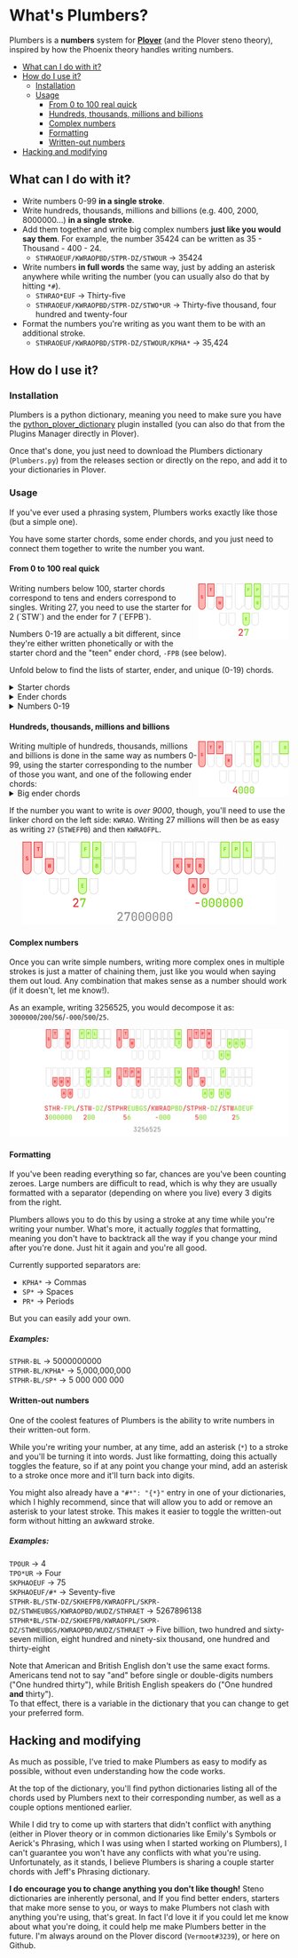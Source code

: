 # What's Plumbers?
Plumbers is a **numbers** system for **[Plover](https://github.com/openstenoproject/plover)** (and the Plover steno theory), inspired by how the Phoenix theory handles writing numbers.

<!-- TOC -->

- [What can I do with it?](#what-can-i-do-with-it)
- [How do I use it?](#how-do-i-use-it)
    - [Installation](#installation)
    - [Usage](#usage)
        - [From 0 to 100 real quick](#From-0-to-100-real-quick)
        - [Hundreds, thousands, millions and billions](#hundreds-thousands-millions-and-billions)
        - [Complex numbers](#complex-numbers)
        - [Formatting](#formatting)
        - [Written-out numbers](#written-out-numbers)
- [Hacking and modifying](#hacking-and-modifying)

<!-- /TOC -->

## What can I do with it?
* Write numbers 0-99 **in a single stroke**.
* Write hundreds, thousands, millions and billions (e.g. 400, 2000, 8000000...) **in a single stroke**.
* Add them together and write big complex numbers **just like you would say them**. For example, the number 35424 can be written as 35 - Thousand - 400 - 24.
    * `STHRAOEUF/KWRAOPBD/STPR-DZ/STWOUR` -> 35424
* Write numbers **in full words** the same way, just by adding an asterisk anywhere while writing the number (you can usually also do that by hitting `*#`).
    * `STHRAO*EUF` -> Thirty-five
    * `STHRAOEUF/KWRAOPBD/STPR-DZ/STWO*UR` -> Thirty-five thousand, four hundred and twenty-four
* Format the numbers you're writing as you want them to be with an additional stroke.
    * `STHRAOEUF/KWRAOPBD/STPR-DZ/STWOUR/KPHA*` -> 35,424

## How do I use it?
### Installation

Plumbers is a python dictionary, meaning you need to make sure you have the [python_plover_dictionary](https://github.com/openstenoproject/plover_python_dictionary) plugin installed (you can also do that from the Plugins Manager directly in Plover).

Once that's done, you just need to download the Plumbers dictionary (`Plumbers.py`) from the releases section or directly on the repo, and add it to your dictionaries in Plover.

### Usage

If you've ever used a phrasing system, Plumbers works exactly like those (but a simple one).

You have some starter chords, some ender chords, and you just need to connect them together to write the number you want.

#### From 0 to 100 real quick
<img src="img/27.png" height="100px" align="right">
Writing numbers below 100, starter chords correspond to tens and enders correspond to singles. Writing 27, you need to use the starter for 2 (`STW`) and the ender for 7 (`EFPB`). 

Numbers 0-19 are actually a bit different, since they're either written phonetically or with the starter chord and the "teen" ender chord, `-FPB` (see below).

Unfold below to find the lists of starter, ender, and unique (0-19) chords.
<details>
<summary>Starter chords</summary>

| Stroke                                                           | Number | Notes                                                                          |
| :------:                                                         | :---------: | -----                                                                          |
| <img src="img/STKHR.png" style="max-height:100px;"> <br> `STKHR` | 0           | Shape based                                                                    |
| <img src="img/WU.png" style="max-height:100px;"> <br> `WU`       | 1           | Like **WU**N. This one can use a vowel because it's only used with big enders. |
| <img src="img/STW.png" style="max-height:100px;"> <br> `STW`     | 2           | **Tw**o                                                                        |
| <img src="img/STHR.png" style="max-height:100px;"> <br> `STHR`   | 3           | **Thr**ee                                                                      |
| <img src="img/STPR.png" style="max-height:100px;"> <br> `STPR`   | 4           | **F**ou**r**                                                                   |
| <img src="img/STPHR.png" style="max-height:100px;"> <br> `STPHR` | 5           | Like four but one more key                                                     |
| <img src="img/SKH.png" style="max-height:100px;"> <br> `SKH`     | 6           | **S**i**x**, kind of?                                                          |
| <img src="img/SKPH.png" style="max-height:100px;"> <br> `SKPH`   | 7           | Like six, but one more key                                                     |
| <img src="img/SKPR.png" style="max-height:100px;"> <br> `SKPR`   | 8           | Shaped based                                                                   |
| <img src="img/STWH.png" style="max-height:100px;"> <br> `STWH`   | 9           | Shape based                                                                    |
| <img src="img/KWRAO.png" style="max-height:100px;"> <br> `KWRAO` | linker      | Similar to the common linker `KWR`, but differentiated with `AO`               |
</details>


<details>
<summary>Ender chords</summary>

| Stroke                                   | Number | Notes |
| :------:                                 | :---------: | ----- |
| <img src="img/T.png" style="max-height:100px;"> <br> `-T`        | 0          |-**t**y       |
| <img src="img/UPB.png" style="max-height:100px;"> <br> `UPB`    | 1           |W**un**       |
| <img src="img/AO.png" style="max-height:100px;"> <br> `AO`     | 2           |Tw**o**       |
| <img src="img/AOE.png" style="max-height:100px;"> <br> `AOE`    | 3           |Thr**ee**       |
| <img src="img/OUR.png" style="max-height:100px;"> <br> `OUR`    | 4           |F**our**       |
| <img src="img/AOEUF.png" style="max-height:100px;"> <br> `AOEUF`  | 5           |F**ive**       |
| <img src="img/EUBGS.png" style="max-height:100px;"> <br> `EUBGS`  | 6           |S**ix**       |
| <img src="img/EFPB.png" style="max-height:100px;"> <br> `EFPB`   | 7           |S**even**       |
| <img src="img/AET.png" style="max-height:100px;"> <br> `AET`    | 8           |**Eight**       |
| <img src="img/AOEUPB.png" style="max-height:100px;"> <br> `AOEUPB` | 9           |N**ine**       |
</details>

<details>
<summary>Numbers 0-19</summary>

* `0` → `SRAO`
* `1` → `WAOPB` - "One" being a common word besides the number, we keep away from the usual `WUN`.
* `2` → `TWO`
* `3` → `THRAOE`
* `4` → `TPOUR`
* `5` → `TPAOEUF`
* `6` → `SEUBGS`
* `7` → `SEFPB`
* `8` → `AET`
* `9` → `TPHAOEUPB`
* `10` → `TEPB`
* `11` → `HREFPB`
* `11` → `WAOFPB`
* `12` → `TWEFL`
* `12` → `STWFPB` - Starting with 12, we can use starter chords and end with `-FPB`
* `13` → `STHRFPB`
* `14` → `STPRFPB`
* `15` → `STPHRFPB`
* `16` → `SKHFPB`
* `17` → `SKPHFPB`
* `18` → `SKPRFPB`
* `19` → `STWHFPB`
</details>

#### Hundreds, thousands, millions and billions

<img src="img/4000.png" style="max-height:100px;" align="right">
Writing multiple of hundreds, thousands, millions and billions is done in the same way as numbers 0-99, using the starter corresponding to the number of those you want, and one of the following  ender chords:
<details>
<summary>Big ender chords</summary>

| Stroke                                   | Translation | Notes |
| :------:                                 | :---------: | ----- |
| <img src="img/DZ.png" style="max-height:100px;"> <br> `-DZ`       | 100         |Hundre**ds**       |
| <img src="img/PBD.png" style="max-height:100px;"> <br> `-PBD`      | 1,000        |Thousa**nd**       |
| <img src="img/FPL.png" style="max-height:100px;"> <br> `-FPL`      | 1,000,000     |**M**i**l**lion       |
| <img src="img/BL.png" style="max-height:100px;"> <br> `-BL`       | 1,000,000,000  |**B**i**l**lion     |
</details>


If the number you want to write is *over 9000*, though, you'll need to use the linker chord on the left side: `KWRAO`. Writing 27 millions will then be as easy as writing `27` (`STWEFPB`) and then `KWRAOFPL`. 

<p align="center"> <img src="img/27000000.png" style="max-height:150px;"> </p>

#### Complex numbers

Once you can write simple numbers, writing more complex ones in multiple strokes is just a matter of chaining them, just like you would when saying them out loud. Any combination that makes sense as a number should work (if it doesn't, let me know!).

As an example, writing 3256525, you would decompose it as: `3000000`/`200`/`56`/`-000`/`500`/`25`.
<p align="center"> <img src="img/3256525.png" style="max-height:300px;"> </p>

#### Formatting

If you've been reading everything so far, chances are you've been counting zeroes. Large numbers are difficult to read, which is why they are usually formatted with a separator (depending on where you live) every 3 digits from the right. 

Plumbers allows you to do this by using a stroke at any time while you're writing your number. What's more, it actually *toggles* that formatting, meaning you don't have to backtrack all the way if you change your mind after you're done. Just hit it again and you're all good.

Currently supported separators are:
* `KPHA*` → Commas
* `SP*` → Spaces
* `PR*` → Periods

But you can easily add your own.

##### Examples:

`STPHR-BL` → 5000000000  
`STPHR-BL/KPHA*` → 5,000,000,000  
`STPHR-BL/SP*` → 5 000 000 000


#### Written-out numbers

One of the coolest features of Plumbers is the ability to write numbers in their written-out form.

While you're writing your number, at any time, add an asterisk (`*`) to a stroke and you'll be turning it into words. Just like formatting, doing this actually toggles the feature, so if at any point you change your mind, add an asterisk to a stroke once more and it'll turn back into digits.

You might also already have a `"#*": "{*}"` entry in one of your dictionaries, which I highly recommend, since that will allow you to add or remove an asterisk to your latest stroke. This makes it easier to toggle the written-out form without hitting an awkward stroke.

##### Examples:
`TPOUR` -> 4  
`TPO*UR` -> Four  
`SKPHAOEUF` -> 75  
`SKPHAOEUF/#*` -> Seventy-five  
`STPHR-BL/STW-DZ/SKHEFPB/KWRAOFPL/SKPR-DZ/STWHEUBGS/KWRAOPBD/WUDZ/STHRAET` -> 5267896138  
`STPHR*BL/STW-DZ/SKHEFPB/KWRAOFPL/SKPR-DZ/STWHEUBGS/KWRAOPBD/WUDZ/STHRAET` -> Five billion, two hundred and sixty-seven million, eight hundred and ninety-six thousand, one hundred and thirty-eight

Note that American and British English don't use the same exact forms. Americans tend not to say "and" before single or double-digits numbers ("One hundred thirty"), while British English speakers do ("One hundred **and** thirty").  
To that effect, there is a variable in the dictionary that you can change to get your preferred form.

## Hacking and modifying

As much as possible, I've tried to make Plumbers as easy to modify as possible, without even understanding how the code works.

At the top of the dictionary, you'll find python dictionaries listing all of the chords used by Plumbers next to their corresponding number, as well as a couple options mentioned earlier.

While I did try to come up with starters that didn't conflict with anything (either in Plover theory or in common dictionaries like Emily's Symbols or Aerick's Phrasing, which I was using when I started working on Plumbers), I can't guarantee you won't have any conflicts with what you're using. Unfortunately, as it stands, I believe Plumbers is sharing a couple starter chords with Jeff's Phrasing dictionary.

**I do encourage you to change anything you don't like though!** Steno dictionaries are inherently personal, and If you find better enders, starters that make more sense to you, or ways to make Plumbers not clash with anything you're using, that's great. In fact I'd love it if you could let me know about what you're doing, it could help me make Plumbers better in the future. I'm always around on the Plover discord (`Vermoot#3239`), or here on Github.
